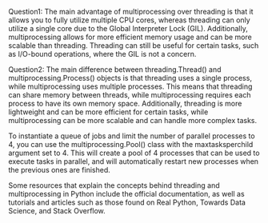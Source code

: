 Question1: The main advantage of multiprocessing over threading is that it allows you to fully utilize multiple CPU cores, whereas threading can only utilize a single core due to the Global Interpreter Lock (GIL). Additionally, multiprocessing allows for more efficient memory usage and can be more scalable than threading. Threading can still be useful for certain tasks, such as I/O-bound operations, where the GIL is not a concern.

Question2: The main difference between threading.Thread() and multiprocessing.Process() objects is that threading uses a single process, while multiprocessing uses multiple processes. This means that threading can share memory between threads, while multiprocessing requires each process to have its own memory space. Additionally, threading is more lightweight and can be more efficient for certain tasks, while multiprocessing can be more scalable and can handle more complex tasks.

To instantiate a queue of jobs and limit the number of parallel processes to 4, you can use the multiprocessing.Pool() class with the maxtasksperchild argument set to 4. This will create a pool of 4 processes that can be used to execute tasks in parallel, and will automatically restart new processes when the previous ones are finished.

Some resources that explain the concepts behind threading and multiprocessing in Python include the official documentation, as well as tutorials and articles such as those found on Real Python, Towards Data Science, and Stack Overflow.